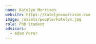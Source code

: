 ```yaml
---
name: Katelyn Morrison
website: https://katelyncmorrison.com
image: /assets/people/katelyn.jpg
role: PhD Student
advisors:
  - Adam Perer
---
```

